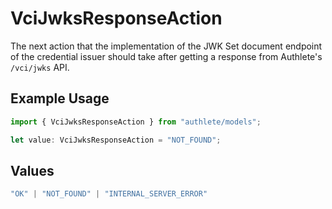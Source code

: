 # VciJwksResponseAction

The next action that the implementation of the JWK Set document
endpoint of the credential issuer should take after getting a
response from Authlete's `/vci/jwks` API.


## Example Usage

```typescript
import { VciJwksResponseAction } from "authlete/models";

let value: VciJwksResponseAction = "NOT_FOUND";
```

## Values

```typescript
"OK" | "NOT_FOUND" | "INTERNAL_SERVER_ERROR"
```